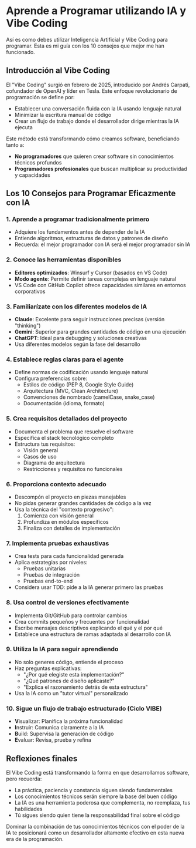 # Aprende a Programar utilizando IA y Vibe Coding

Así es como debes utilizar Inteligencia Artificial y Vibe Coding para programar. Esta es mi guía con los 10 consejos que mejor me han funcionado.

## Introducción al Vibe Coding

El "Vibe Coding" surgió en febrero de 2025, introducido por Andrés Carpati, cofundador de OpenAI y líder en Tesla. Este enfoque revolucionario de programación se define por:

- Establecer una conversación fluida con la IA usando lenguaje natural
- Minimizar la escritura manual de código
- Crear un flujo de trabajo donde el desarrollador dirige mientras la IA ejecuta

Este método está transformando cómo creamos software, beneficiando tanto a:
- **No programadores** que quieren crear software sin conocimientos técnicos profundos
- **Programadores profesionales** que buscan multiplicar su productividad y capacidades

## Los 10 Consejos para Programar Eficazmente con IA

### 1. Aprende a programar tradicionalmente primero
- Adquiere los fundamentos antes de depender de la IA
- Entiende algoritmos, estructuras de datos y patrones de diseño
- Recuerda: el mejor programador con IA será el mejor programador sin IA

### 2. Conoce las herramientas disponibles
- **Editores optimizados**: Winsurf y Cursor (basados en VS Code)
- **Modo agente**: Permite definir tareas complejas en lenguaje natural
- VS Code con GitHub Copilot ofrece capacidades similares en entornos corporativos

### 3. Familiarízate con los diferentes modelos de IA
- **Claude**: Excelente para seguir instrucciones precisas (versión "thinking")
- **Gemini**: Superior para grandes cantidades de código en una ejecución
- **ChatGPT**: Ideal para debugging y soluciones creativas
- Usa diferentes modelos según la fase del desarrollo

### 4. Establece reglas claras para el agente
- Define normas de codificación usando lenguaje natural
- Configura preferencias sobre:
  - Estilos de código (PEP 8, Google Style Guide)
  - Arquitectura (MVC, Clean Architecture)
  - Convenciones de nombrado (camelCase, snake_case)
  - Documentación (idioma, formato)

### 5. Crea requisitos detallados del proyecto
- Documenta el problema que resuelve el software
- Especifica el stack tecnológico completo
- Estructura tus requisitos:
  - Visión general
  - Casos de uso
  - Diagrama de arquitectura
  - Restricciones y requisitos no funcionales

### 6. Proporciona contexto adecuado
- Descompón el proyecto en piezas manejables
- No pidas generar grandes cantidades de código a la vez
- Usa la técnica del "contexto progresivo":
  1. Comienza con visión general
  2. Profundiza en módulos específicos
  3. Finaliza con detalles de implementación

### 7. Implementa pruebas exhaustivas
- Crea tests para cada funcionalidad generada
- Aplica estrategias por niveles:
  - Pruebas unitarias
  - Pruebas de integración
  - Pruebas end-to-end
- Considera usar TDD: pide a la IA generar primero las pruebas

### 8. Usa control de versiones efectivamente
- Implementa Git/GitHub para controlar cambios
- Crea commits pequeños y frecuentes por funcionalidad
- Escribe mensajes descriptivos explicando el qué y el por qué
- Establece una estructura de ramas adaptada al desarrollo con IA

### 9. Utiliza la IA para seguir aprendiendo
- No solo generes código, entiende el proceso
- Haz preguntas explicativas:
  - "¿Por qué elegiste esta implementación?"
  - "¿Qué patrones de diseño aplicaste?"
  - "Explica el razonamiento detrás de esta estructura"
- Usa la IA como un "tutor virtual" personalizado

### 10. Sigue un flujo de trabajo estructurado (Ciclo VIBE)
- **V**isualizar: Planifica la próxima funcionalidad
- **I**nstruir: Comunica claramente a la IA
- **B**uild: Supervisa la generación de código
- **E**valuar: Revisa, prueba y refina

## Reflexiones finales

El Vibe Coding está transformando la forma en que desarrollamos software, pero recuerda:

- La práctica, paciencia y constancia siguen siendo fundamentales
- Los conocimientos técnicos serán siempre la base del buen código
- La IA es una herramienta poderosa que complementa, no reemplaza, tus habilidades
- Tú sigues siendo quien tiene la responsabilidad final sobre el código

Dominar la combinación de tus conocimientos técnicos con el poder de la IA te posicionará como un desarrollador altamente efectivo en esta nueva era de la programación.
